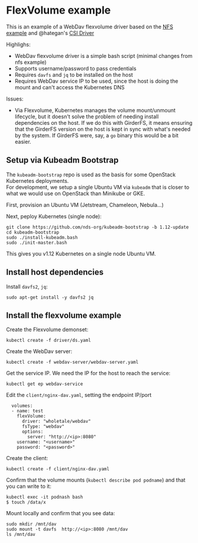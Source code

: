 # FlexVolume example

This is an example of a WebDav flexvolume driver based on the 
[NFS example](https://github.com/kubernetes/examples/tree/master/staging/volumes/flexvolume)
and @hategan's [CSI Driver](https://github.com/whole-tale/wt-kubernetes/tree/master/csi-test)

Highlighs:
* WebDav flexvolume driver is a simple bash script (minimal changes from nfs example)
* Supports username/password to pass credentials
* Requires `davfs` and `jq` to be installed on the host
* Requires WebDav service IP to be used, since the host is doing the mount and can't access the Kubernetes DNS

Issues:
* Via Flexvolume, Kubernetes manages the volume mount/unmount lifecycle, but it doesn't solve the problem of needing install dependencies on the host. If we do this with GirderFS, it means ensuring that the GirderFS version on the host is kept in sync with what's needed by the system.  If GirderFS were, say, a `go` binary this would be a bit easier.

## Setup via Kubeadm Bootstrap

The `kubeadm-bootstrap` repo is used as the basis for some OpenStack Kubernetes deployments.  
For development, we setup a single Ubuntu VM via `kubeadm` that is closer to what
we would use on OpenStack than Minikube or GKE.

First, provision an Ubuntu VM (Jetstream, Chameleon, Nebula...)

Next, peploy Kubernetes (single node):
```
git clone https://github.com/nds-org/kubeadm-bootstrap -b 1.12-update
cd kubeadm-bootstrap
sudo ./install-kubeadm.bash
sudo ./init-master.bash
```
This gives you v1.12 Kubernetes on a single node Ubuntu VM. 

## Install host dependencies

Install `davfs2`, `jq`:
```
sudo apt-get install -y davfs2 jq
```

## Install the flexvolume example
Create the Flexvolume demonset:
```
kubectl create -f driver/ds.yaml
```

Create the WebDav server:
```
kubectl create -f webdav-server/webdav-server.yaml
```

Get the service IP. We need the IP for the host to reach the service:
```
kubectl get ep webdav-service
```

Edit the `client/nginx-dav.yaml`, setting the endpoint IP/port
```
  volumes:
  - name: test
    flexVolume:
      driver: "wholetale/webdav"
      fsType: "webdav"
      options:
        server: "http://<ip>:8080"
	username: "<username>"
	password: "<password>"
```


Create the client:
```
kubectl create -f client/nginx-dav.yaml
```

Confirm that the volume mounts (`kubectl describe pod podname`) and that you can write to it:
```
kubectl exec -it podnash bash
$ touch /data/x
```

Mount locally and confirm that you see data:
```
sudo mkdir /mnt/dav
sudo mount -t davfs  http://<ip>:8080 /mnt/dav
ls /mnt/dav
```
